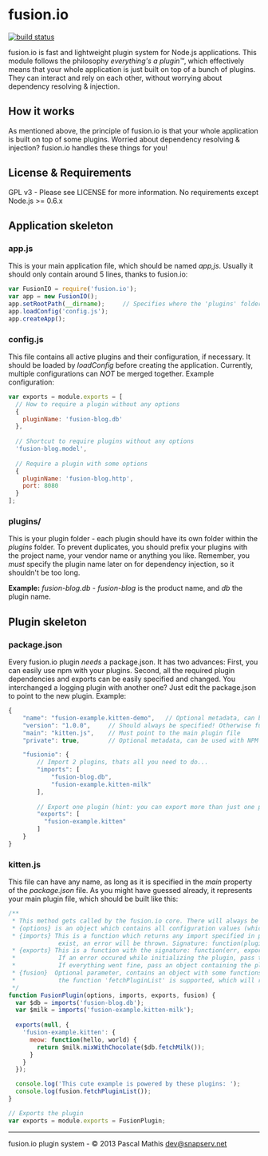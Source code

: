 # fusion.io #

[![build status](https://secure.travis-ci.org/NeoXiD/fusion.io.png)](http://travis-ci.org/NeoXiD/fusion.io)

fusion.io is fast and lightweight plugin system for Node.js applications. This module
follows the philosophy *everything's a plugin™*, which effectively means that your whole
application is just built on top of a bunch of plugins. They can interact and rely on each other,
without worrying about dependency resolving & injection.

## How it works ##
As mentioned above, the principle of fusion.io is that your whole application
is built on top of some plugins. Worried about dependency resolving & injection?
fusion.io handles these things for you!

## License & Requirements ##
GPL v3 - Please see LICENSE for more information.
No requirements except Node.js >= 0.6.x

## Application skeleton ##
### app.js ###
This is your main application file, which should be named *app,js*. Usually it should only
contain around 5 lines, thanks to fusion.io:
```js
var FusionIO = require('fusion.io');
var app = new FusionIO();
app.setRootPath(__dirname);     // Specifies where the 'plugins' folder is located, usually __dirname is correct
app.loadConfig('config.js');
app.createApp();
```

### config.js ###
This file contains all active plugins and their configuration, if necessary.
It should be loaded by *loadConfig* before creating the application. Currently, multiple configurations
can *NOT* be merged together. Example configuration:
```js
var exports = module.exports = [
  // How to require a plugin without any options
  {
    pluginName: 'fusion-blog.db'
  },
  
  // Shortcut to require plugins without any options
  'fusion-blog.model',
  
  // Require a plugin with some options
  {
    pluginName: 'fusion-blog.http',
    port: 8080
  }
];
```

### plugins/ ###
This is your plugin folder - each plugin should have its own folder within the *plugins* folder.
To prevent duplicates, you should prefix your plugins with the project name, your vendor name or anything you like.
Remember, you *must* specify the plugin name later on for dependency injection, so it shouldn't be too long.

**Example:** *fusion-blog.db* - *fusion-blog* is the product name, and *db* the plugin name.

## Plugin skeleton ##
### package.json ###
Every fusion.io plugin *needs* a package.json. It has two advances: First, you can easily use npm with your plugins.
Second, all the required plugin dependencies and exports can be easily specified and changed. You interchanged
a logging plugin with another one? Just edit the package.json to point to the new plugin. Example:
```js
{
    "name": "fusion-example.kitten-demo",   // Optional metadata, can be used with NPM
    "version": "1.0.0",     // Should always be specified! Otherwise fusion.io will log a warning.
    "main": "kitten.js",    // Must point to the main plugin file
    "private": true,        // Optional metadata, can be used with NPM

    "fusionio": {
        // Import 2 plugins, thats all you need to do...
        "imports": [
            "fusion-blog.db",
            "fusion-example.kitten-milk"
        ],
        
        // Export one plugin (hint: you can export more than just one plugin)
        "exports": [
          "fusion-example.kitten"
        ]
    }
}
```

### kitten.js ###
This file can have any name, as long as it is specified in the *main* property of the *package.json* file.
As you might have guessed already, it represents your main plugin file, which should be built like this:

```js
/**
 * This method gets called by the fusion.io core. There will always be exactly 3 arguments provided.
 * {options} is an object which contains all configuration values (which where specified in the application config)
 * {imports} This is a function which returns any import specified in package.json. If the import does not
              exist, an error will be thrown. Signature: function(pluginName)
 * {exports} This is a function with the signature: function(err, exports).
 *            If an error occured while initializing the plugin, pass the error to err.
 *            If everything went fine, pass an object containing the plugins to export.
 * {fusion}  Optional parameter, contains an object with some functions to control FusionIO. Currently, only
 *            the function 'fetchPluginList' is supported, which will return a list of all plugins with their versions.
 */
function FusionPlugin(options, imports, exports, fusion) {
  var $db = imports('fusion-blog.db');
  var $milk = imports('fusion-example.kitten-milk');
  
  exports(null, {
    'fusion-example.kitten': {
      meow: function(hello, world) {
        return $milk.mixWithChocolate($db.fetchMilk());
      }
    }
  });

  console.log('This cute example is powered by these plugins: ');
  console.log(fusion.fetchPluginList());
}

// Exports the plugin
var exports = module.exports = FusionPlugin;
```

- - -
fusion.io plugin system - © 2013 Pascal Mathis <dev@snapserv.net>